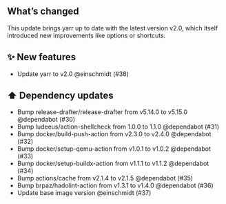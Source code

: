 ## What’s changed

This update brings yarr up to date with the latest version v2.0, which itself introduced new improvements like options or shortcuts.

## ✨ New features

- Update yarr to v2.0 @einschmidt (#38)

## ⬆️ Dependency updates

- Bump release-drafter/release-drafter from v5.14.0 to v5.15.0 @dependabot (#30)
- Bump ludeeus/action-shellcheck from 1.0.0 to 1.1.0 @dependabot (#31)
- Bump docker/build-push-action from v2.3.0 to v2.4.0 @dependabot (#32)
- Bump docker/setup-qemu-action from v1.0.1 to v1.0.2 @dependabot (#33)
- Bump docker/setup-buildx-action from v1.1.1 to v1.1.2 @dependabot (#34)
- Bump actions/cache from v2.1.4 to v2.1.5 @dependabot (#35)
- Bump brpaz/hadolint-action from v1.3.1 to v1.4.0 @dependabot (#36)
- Update base image version @einschmidt (#37)

